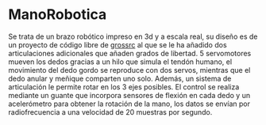 # ManoRobotica

Se trata de un brazo robótico impreso en 3d y a escala real, su diseño es de un proyecto de código libre de [grossrc](https://www.thingiverse.com/thing:2269115) al que se le ha añadido dos articulaciones adicionales que añaden grados de libertad. 5 servomotores mueven los dedos gracias a un hilo que simula el tendón humano, el movimiento del dedo gordo se reproduce con dos servos, mientras que el dedo anular y meñique comparten uno solo. Además, un sistema de articulación le permite rotar en los 3 ejes posibles.
El control se realiza mediante un guante que incorpora sensores de flexión en cada dedo y un acelerómetro para obtener la rotación de la mano, los datos se envían por radiofrecuencia a una velocidad de 20 muestras por segundo.
